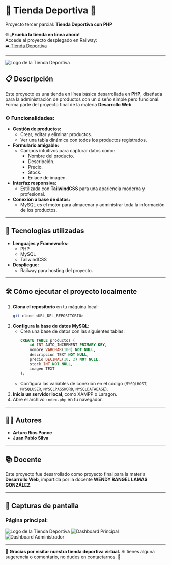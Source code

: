 # 🏀 Tienda Deportiva 🏐

Proyecto tercer parcial: **Tienda Deportiva con PHP**

🌐 **¡Prueba la tienda en línea ahora!**  
Accede al proyecto desplegado en Railway:  
[➡️ Tienda Deportiva](https://tienda-deportiva-production.up.railway.app/index.php)

---

![Logo de la Tienda Deportiva](https://i.imgur.com/thjHzQy.png)

## 📋 Descripción

Este proyecto es una tienda en línea básica desarrollada en **PHP**, diseñada para la administración de productos con un diseño simple pero funcional. Forma parte del proyecto final de la materia **Desarrollo Web**.

### ⚙️ Funcionalidades:

- **Gestión de productos:**
  - Crear, editar y eliminar productos.
  - Ver una tabla dinámica con todos los productos registrados.
- **Formulario amigable:**
  - Campos intuitivos para capturar datos como:
    - Nombre del producto.
    - Descripción.
    - Precio.
    - Stock.
    - Enlace de imagen.
- **Interfaz responsiva:**
  - Estilizada con **TailwindCSS** para una apariencia moderna y profesional.
- **Conexión a base de datos:**
  - MySQL es el motor para almacenar y administrar toda la información de los productos.

---

## 🚀 Tecnologías utilizadas

- **Lenguajes y Frameworks:**
  - PHP
  - MySQL
  - TailwindCSS
- **Despliegue:**
  - Railway para hosting del proyecto.

---

## 🛠️ Cómo ejecutar el proyecto localmente

1. **Clona el repositorio** en tu máquina local:
   ```bash
   git clone <URL_DEL_REPOSITORIO>
   ```
2. **Configura la base de datos MySQL**:
   - Crea una base de datos con las siguientes tablas:
     ```sql
     CREATE TABLE productos (
         id INT AUTO_INCREMENT PRIMARY KEY,
         nombre VARCHAR(100) NOT NULL,
         descripcion TEXT NOT NULL,
         precio DECIMAL(10, 2) NOT NULL,
         stock INT NOT NULL,
         imagen TEXT
     );
     ```
   - Configura las variables de conexión en el código (`MYSQLHOST`, `MYSQLUSER`, `MYSQLPASSWORD`, `MYSQLDATABASE`).
3. **Inicia un servidor local**, como XAMPP o Laragon.
4. Abre el archivo `index.php` en tu navegador.

---

## 👨‍💻 Autores

- **Arturo Ríos Ponce**
- **Juan Pablo Silva**

---

## 📚 Docente

Este proyecto fue desarrollado como proyecto final para la materia **Desarrollo Web**, impartida por la docente **WENDY RANGEL LAMAS GONZÁLEZ**.

---

## 🌟 Capturas de pantalla

### Página principal:
![Logo de la Tienda Deportiva](https://i.imgur.com/thjHzQy.png)
![Dashboard Principal](https://i.imgur.com/YXjzoIt.jpeg)
![Dashboard Administrador](https://i.imgur.com/njTgbxv.png)


---

🎉 **Gracias por visitar nuestra tienda deportiva virtual.** Si tienes alguna sugerencia o comentario, no dudes en contactarnos. 🚀
